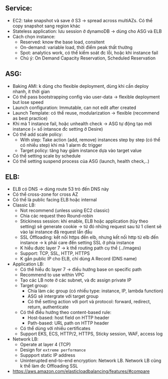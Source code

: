 
## Service:
 - EC2: take snapshot và save ở S3 -> spread across multiAZs. Có thể copy snapshot sang region khác
 - Stateless application: lưu session ở dynamoDB -> dùng cho ASG và ELB
 - Cách chọn instance:
   - Reserved: know the base load, consitent
   - On-demand: variable load, thời điểm peak thất thường
   - Spot: analytics work, có thể kiểm soát đc lỗi, hoặc khi instance fail
   - Chú ý: On Demand Capacity Reservation, Scheduled Reservation

## ASG:
 - Baking AMI: k dùng cho flexible deployment, dùng khi cần deploy nhanh, ít thời gian
 - Có thể pass bootstrapping config vào user-data -> flexible deployment but lose speed
 - Launch configuration: Immutable, can not edit after created
 - Launch Template: có thể reuse, modularization -> flexible (recommend as best practice)
 - Khi mà 1 instance fail, hoặc unhealth check -> ASG tự động tạo mới instance (= số intansce đc setting ở Desire)
 - Có thể add scale policy: 
   - With step: Take action (add, remove) instances step by step (có thể có nhiều step) khi mà 1 alarm đc trigger
   - Target policy: tăng hay giảm instance dựa vào target value
 - Có thể setting scale by schedule
 - Có thể setting suspend process của ASG (launch, health check,..)
 
 
 ## ELB:
  - ELB có DNS -> dùng route 53 trỏ đến DNS này
  - Có thể cross-zone for cross AZ
  - Có thể là public facing ELB hoặc internal 
  - Classic LB:
    - Not recommend (unless using EC2 classic)
    - Chia các request theo Round-robin
    - Stickiness session: khi enable, ELB hoặc application (tùy theo setting) sẽ generate cookie -> từ đó những request sau từ 1 client sẽ vào lại instance đã request lần đầu
    - SSL Offloading: kết nối https đến elb, nhưng kết nối http từ elb đến instance -> k phải care đến setting SSL ở phía instance
    - K hiểu được layer 7 -> k thể routing path cụ thể (../images)
    - Support: TCP, SSL, HTTP, HTTPS
    - K gắn public IP cho ELB, chỉ dùng A Record (DNS name)
  - Application LB:
    - Có thể hiểu đc layer 7 -> điều hướng base on specific path
    - Recommend to use within VPC 
    - Tạo các LB note ở các subnet, và đc assign private IP
    - Target group: 
       - Chia làm các group (có nhiều type: instance, IP, lambda function)
       - ASG sẽ intergrate với target group
       - Có thể setting action với port và protocol: forward, redirect, return, authenticate
    - Có thể điều hướng theo content-based rule:
       - Host-based: host field on HTTP header
       - Path-based: URL path on HTTP header
    - Có thể dùng với nhiều certificates
    - Support EKS, ECS, HTTP/2, HTTPS, Sticky session, WAF, access log
  - Network LB:
    - Operate at layer 4 (TCP)
    - Design for `extreme performance`
    - Suppport static IP address
    - Uninterupted end-to-end encryption: Network LB. Network LB cũng k thể làm đc Offloading SSL
  - https://aws.amazon.com/elasticloadbalancing/features/#compare
